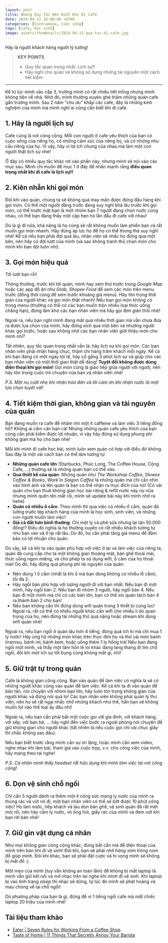 ```yaml
---
layout: post
title: Những Quy Tắc Nên Biết Khi Đi Cafe
date: 2024-04-11 16:00:00 +0700
categories: [Vietnamese, Cuộc sống]
tags: [cafe, học sinh]
image: assets/thumbnails/2024-04-11-quy-tac-di-cafe.jpg
---
```


Hãy là người khách hàng người lý tưởng!

> **KEY POINTS**
>
> - Quy tắc quan trọng nhất: Lịch sự!!
> - Hãy nghĩ cho quán và không sử dụng những tài nguyên một cách tiết kiệm

---

Kể từ lúc mình vào cấp 3, trường mình có rất nhiều tiết trống nhưng mình không tiện về nhà. Nhờ đó, mình thường xuyên ghé thăm những quán cafe gần trường mình. Sau 2 năm _"chu du"_ khắp các cafe, đây là những kinh nghiệm của mình mà mình nghĩ ai cũng cần biết khi đi cafe.

## 1. Hãy là người lịch sự

Cafe cũng là nơi công cộng. Mỗi con người ở cafe yêu thích của bạn có cuộc sống của riêng họ, có những cảm xúc của riêng họ, và có những nhu cầu riêng của họ. Vì vậy, hãy vì lợi ích chung của nhau mà làm một con người thật lịch sự nhé!

Ở đây có nhiều quy tắc khác rơi vào phần này, nhưng mình sẽ nói vào các mục sau. Mình chỉ muốn để mục 1 ở đây để nhấn mạnh rằng **điều quan trọng nhất khi đi cafe là lịch sự!!**

## 2. Kiên nhẫn khi gọi món

Đôi khi vào quán, chúng ta sẽ không quá may mắn được đứng đầu hàng khi gọi món. Có thể một người đằng trước đang suy nghĩ khá lâu trước khi gọi món, có thể trước mặt bạn là một nhóm bạn 7 người đang chọn nước cùng nhau, có thể bạn đang thấy một cặp hẹn hò lần đầu đi cafe với nhau!

Dù là gì đi nữa, khả năng là họ cũng sẽ rất không muốn làm phiền bạn và rất muốn gọi món nhanh. Hãy đừng áp lực họ để họ có thể thong thả suy nghĩ nhé! Kể cả nếu bạn phải đợi quá lâu, nhân viên sẽ nhắc họ đứng qua một bên, nên hãy cứ đợi lượt của mình (và sao không tranh thủ chọn món cho mình khi bạn đợi luôn nhỉ).

## 3. Gọi món hiệu quả

Tới lượt bạn rồi!

Thông thường, trước khi tới quán, mình hay xem thử trước trong _Google Map_ hoặc các app đồ ăn như _Grab_, _Shopee Food_ để xem các món trên menu trước (đồng thời cũng để xem trước khoảng giá menu). Hãy tôn trọng thời gian của người khác và gọi món thật nhanh! Nếu bạn gọi món không có trong menu (thường có thể có các bạn muốn trộn nhiều loại thức uống chẳng hạn), đừng làm khó các bạn nhân viên mà hãy gọi đơn giản thôi nhé!

Ngoài ra, nếu bạn nghĩ mình đang mất quá nhiều thời gian mà vẫn chưa đưa ra được lựa chọn của mình, hãy đứng xích qua một bên và nhường người khác gọi trước, hoặc sao không nhờ các bạn nhân viên giới thiệu món cho mình nhỉ?

Tất nhiên, quy tắc quan trọng nhất vẫn là: hãy lịch sự khi gọi món. Các bạn nhân viên phải nhận hàng chục, thậm chí hàng trăm khách mỗi ngày. Kể cả khi bạn đang có một ngày tội tệ, hãy cố gắng 3 phút lịch sự và giúp cho các bạn nhân viên có một thời gian thật dễ dàng! **Tuyệt đối không được dùng điện thoại khi gọi món!** Gọi món cũng là giao tiếp giữa người với người, nên hãy tôn trọng cuộc trò chuyện của bạn và nhân viên nhé!

_P.S. Một nụ cười nhẹ khi nhận hóa đơn và lời cảm ơn khi nhận nước là một lựa chọn tuyệt vời!_

## 4. Tiết kiệm thời gian, không gian và tài nguyên của quán

Bạn đang muốn ra cafe để nhâm nhi một ít caffeine và làm việc 3 tiếng đồng hồ? Không ai cấm cản bạn cả! Nhưng những quán cafe yêu thích của bạn cũng cần phải kiếm được lợi nhuận, vì vậy hãy đừng sử dụng phung phí không gian mà họ cho bạn nhé!

Mỗi khi mình đi cafe học bài, mình luôn xem quán có hợp với điều đó không. Sau đây là một vài cách bạn có thể làm tương tự:

- **Những quán cafe lớn** (Starbucks, Phúc Long, The Coffee House, Cộng Cafe, ...) thường sẽ là những quán bạn có thể vào.
- **Qua thiết kế của quán**: Những quán như _The Workshop Coffee_, _Slowee Coffee & Books_, _Work'in Saigon Caffee_ là những quán mà chỉ cần nhìn vào hình ảnh và tên quán là bạn có thể nhận ra mục đích của nó! (Có vài quán cho bạn thuê không gian học bài riêng & refill nước này nọ nữa nhưng mình quên tên mất rồi, mình sẽ update bài này khi mình nhớ ra hehe)
- **Quán có nhiều ổ cắm**: Theo mình thì qua việc có nhiều ổ cắm, quán đã lường trước tệp khách hàng của mình là học sinh, sinh viên, và những con người muốn làm việc!
- **Giá cả đắt hơn bình thường**: Chỉ một ly cà phê sữa nhưng lại tận 50.000 đồng!? Điều đó nghĩa là họ thường xuyên có rất nhiều khách tương tự như bạn vào và ở lại rất lâu. Do đó, họ cần phải tăng giá menu để đảm bảo có lợi nhuận cho quán.

Dù vậy, kể cả khi ta vào quán phù hợp với việc ở lại và làm việc của riêng ta, quán đã cung cấp cho ta một không gian thoáng mát, bàn ghế thoải mái, thức uống ngon miệng, và cho phép ta sử dụng wifi, ổ cắm của họ thoải mái! Do đó, hãy đừng quá phung phí tài nguyên của quán:

- Nên dùng 1 ổ cắm (nhất là khi ổ mà bạn dùng không có nhiều lỗ cắm), tối đa 2.
- Hãy ngồi bàn phù hợp với lượng người đi với bạn nhất: Nếu bạn đi một mình, hãy ngồi bàn 2. Nếu bạn đi nhóm 3 người, hãy ngồi bàn 4. Nếu bạn đi một mình mà chỉ có các bàn lớn, bạn có thể xin quán tách bàn 4 ra thành bàn 2 cho bạn!
- Nếu bạn không cần thì đừng dùng wifi quán trong 3 thiết bị cùng lúc! Ngoài ra, rất có thể có nhiều người khác cần wifi cho nhiều lí do quan trọng của họ, nên đừng tải những thứ quá nặng hoặc stream khi dùng wifi quán nhé!

Ngoài ra, nếu bạn ngồi ở quán lâu hơn 4 tiếng, đừng quá ích kỉ mà chỉ mua 1 ly nước! Hãy ủng hộ những món khác trên thực đơn họ và thử vài món bánh tiramisu, bánh mì, bánh kem, hoặc uống thêm 1 ly hồng trà! Nếu bạn đang ngồi một mình, và thấy một tâm hồn lẻ loi khác đang lang thang đi tìm chỗ ngồi, đôi khi một ích sự tốt bụng cũng không mất gì, nhỉ!

## 5. Giữ trật tự trong quán

Cafe là không gian công cộng. Bạn vào quán để làm việc có nghĩa là sẽ có những người khác cũng vào quán để làm việc. Kể cả khi ta đi vào quán để bàn tán, nói chuyện với nhóm bạn lớn, hãy luôn tôn trọng không gian của người khác và đừng nói quá to! Các bạn nhân viên không phải quản lý thư viện, nên họ sẽ rất ngại nhắc nhở những khách như thế, hẳn bạn sẽ không muốn lọt vào thể loại ấy đâu nhỉ!

Ngoài ra, nếu bạn cần phải bắt một cuộc gọi với gia đình, với khách hàng, với sếp, với bạn bè, ... hãy nghĩ đến việc bước ra ngoài phòng nói chuyện để giữ không gian cho người khác (tất nhiên là nếu cuộc gọi chỉ vài chục giây thì chắc không sao đâu).

Nếu bạn biết trước rằng mình cần sự im lặng, hoặc mình cần xem video, nghe nhạc khi làm bài, tham gia vào cuộc họp, v.v. cho công việc của mình, hãy mang theo tai nghe!

_P.S. Cá nhân mình thấy headset rất hữu dụng khi mình làm việc tại nơi công cộng!_

## 6. Dọn vệ sinh chỗ ngồi

Chỉ cần 5 người dành ra thêm một ít công sức mang ly nước của mình ra thùng rác và vứt nó đi, một bạn nhân viên có thể sẽ bớt được 10 phút công việc! Họ làm nước, tiếp khách và lau dọn bàn ghế, vệ sinh quán đã rất mệt mỏi rồi, nên hãy cầm ly nước, vỏ ống hút, giấy rác của mình và đem vứt khi bạn rời bàn nhé!

## 7. Giữ gìn vật dụng cá nhân

Như mọi không gian công cộng khác, đừng bất cẩn mà để điện thoại của mình trên bàn khi đi vệ sinh! Đôi khi, bạn sẽ phải nhờ _hàng xóm_ trông nom đồ giúp mình. Đôi khi khác, bạn sẽ phải đặt cược và hi vọng mình sẽ không bị mất đồ :).

Một mẹo của mình (tuy vẫn không an toàn lắm) để không bị mất laptop là mình vẫn giữ kết nối và mở nhạc trên tai nghe khi mình đi vệ sinh. Khi laptop bị vào tình trạng _sleep_ thì nhạc sẽ dừng, tự lúc đó mình sẽ phát hoảng và mau chóng về lại chỗ ngồi!

Dù phương pháp của bạn là gì, đừng để vì 1 tiếng ngồi cafe mà mất chiếc laptop 20 triệu của mình nhé!

## Tài liệu tham khảo

- [Eater \| Seven Rules for Working From a Coffee Shop](https://www.eater.com/2019/10/1/20890743/coffee-shop-work-etiquette-laptop-cell-phone)
- [Taste of Home \| 11 Things That Secretly Annoy Your Barista](https://www.tasteofhome.com/collection/coffee-shop-etiquette/)
